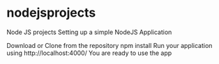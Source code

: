 # nodejsprojects
Node JS projects
Setting up a simple NodeJS Application

Download or Clone from the repository
npm install
Run your application using http://localhost:4000/
You are ready to use the app

